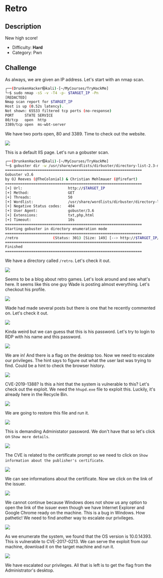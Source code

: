 # Retro

## Description

New high score!
* Difficulty: **Hard**
* Category: Pwn

## Challenge

As always, we are given an IP address. Let's start with an nmap scan.

```bash
┌──(DrunkenHacker㉿kali)-[~/MyCourses/TryHackMe]
└─$ sudo nmap -sS -v -T4 -p- $TARGET_IP -Pn
[REDACTED]
Nmap scan report for $TARGET_IP
Host is up (0.52s latency).
Not shown: 65533 filtered tcp ports (no-response)
PORT     STATE SERVICE
80/tcp   open  http
3389/tcp open  ms-wbt-server
```

We have two ports open, 80 and 3389. Time to check out the website.

![](IIS.png)

This is a default IIS page. Let's run a gobuster scan.

```bash
┌──(DrunkenHacker㉿kali)-[~/MyCourses/TryHackMe]
└─$ gobuster dir -w /usr/share/wordlists/dirbuster/directory-list-2.3-medium.txt -t 50 -x txt,php,html -u http://$TARGET_IP
===============================================================
Gobuster v3.6
by OJ Reeves (@TheColonial) & Christian Mehlmauer (@firefart)
===============================================================
[+] Url:                     http://$TARGET_IP
[+] Method:                  GET
[+] Threads:                 50
[+] Wordlist:                /usr/share/wordlists/dirbuster/directory-list-2.3-medium.txt
[+] Negative Status codes:   404
[+] User Agent:              gobuster/3.6
[+] Extensions:              txt,php,html
[+] Timeout:                 10s
===============================================================
Starting gobuster in directory enumeration mode
===============================================================
/retro                (Status: 301) [Size: 149] [--> http://$TARGET_IP/retro/]
===============================================================
Finished
===============================================================
```

We have a directory called `/retro`. Let's check it out.

![](retro-front-page.png)

Seems to be a blog about retro games. Let's look around and see what's here. It seems like this one guy Wade is posting almost everything. Let's checkout his profile.

![](wade-profile.png)

Wade had made several posts but there is one that he recently commented on. Let's check it out.

![](wade-comment.png)

Kinda weird but we can guess that this is his password. Let's try to login to RDP with his name and this password.

![](wade-login.png)

We are in! And there is a flag on the desktop too. Now we need to escalate our privileges. The hint says to figure out what the user last was trying to find. Could be a hint to check the browser history.

![](browser-history.png)

CVE-2019-1388? Is this a hint that the system is vulnerable to this? Let's check out the exploit. We need the `hhupd.exe` file to exploit this. Luckily, it's already here in the Recycle Bin.

![](recycle-bin.png)

We are going to restore this file and run it.

![](hhupd-exe.png)

This is demanding Administator password. We don't have that so let's click on `Show more details`.

![](hhupd-details.png)

The CVE is related to the certificate prompt so we need to click on `Show information about the publisher's certificate`.

![](certificate-details.png)

We can see informations about the certificate. Now we click on the link of the issuer.

![](fucking-windows-bug.png)

We cannot continue because Windows does not show us any option to open the link of the issuer even though we have Internet Explorer and Google Chrome ready on the machine. This is a bug in Windows. How pathetic! We need to find another way to escalate our privileges.

![](systeminfo.png)

As we enumerate the system, we found that the OS version is 10.0.14393. This is vulnerable to CVE-2017-0213. We can serve the exploit from our machine, download it on the target machine and run it.

![](privesc.png)

We have escalated our privileges. All that is left is to get the flag from the Administrator's desktop.